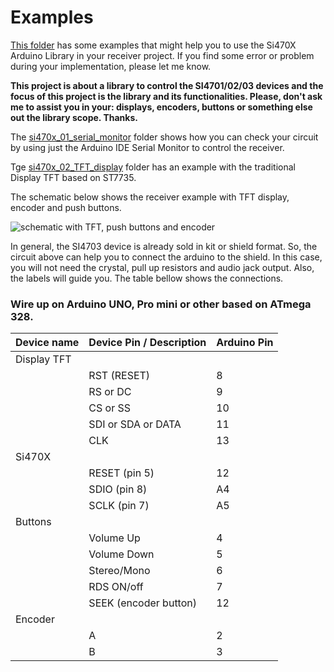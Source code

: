 # Examples


[This folder](https://github.com/pu2clr/SI470X/tree/master/examples) has some examples that might help you to use the Si470X Arduino Library in your receiver project. If you find some error or problem during your implementation, please let me know. 

__This project is about a library to control the SI4701/02/03 devices and the focus of this project is the library and its functionalities. Please, don't ask me to assist you in your: displays, encoders, buttons or something else out the library scope. Thanks.__

The [si470x_01_serial_monitor](https://github.com/pu2clr/SI470X/tree/master/examples/si470x_01_serial_monitor) folder shows how you can check your circuit by using just the Arduino IDE Serial Monitor to control the receiver. 

Tge [si470x_02_TFT_display](https://github.com/pu2clr/SI470X/tree/master/examples/si470x_02_TFT_display) folder has an example with the traditional Display TFT based on ST7735. 


The schematic below shows the receiver example with TFT display, encoder and push buttons. 


![schematic with TFT, push buttons and encoder](https://github.com/pu2clr/SI470X/blob/master/extras/images/basic_schematic_tft_encoder.png)


In general, the SI4703 device is already sold in kit or shield format. So, the circuit above can help you to connect the arduino to the shield. In this case, you will not need the crystal, pull up resistors and audio jack output. Also, the labels will guide you.  The table bellow shows the connections. 

### Wire up on Arduino UNO, Pro mini or other based on ATmega 328.


| Device name               | Device Pin / Description  |  Arduino Pin  |
| ----------------          | --------------------      | ------------  |
| Display TFT               |                           |               |
|                           | RST (RESET)               |      8        |
|                           | RS  or DC                 |      9        |
|                           | CS  or SS                 |     10        |
|                           | SDI or SDA or DATA        |     11        |
|                           | CLK                       |     13        |
|     Si470X                |                           |               |
|                           | RESET (pin 5)             |     12        |
|                           | SDIO (pin  8)             |     A4        |
|                           | SCLK (pin  7)             |     A5        |
|     Buttons               |                           |               |
|                           | Volume Up                 |      4        |
|                           | Volume Down               |      5        |
|                           | Stereo/Mono               |      6        |
|                           | RDS ON/off                |      7        |
|                           | SEEK (encoder button)     |     12        |   
|    Encoder                |                           |               |
|                           | A                         |       2       |
|                           | B                         |       3       |